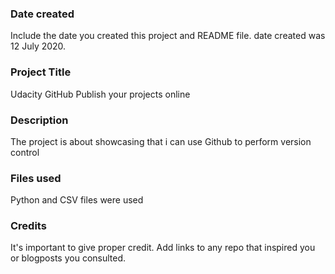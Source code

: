 ### Date created
Include the date you created this project and README file.
date created was 12 July 2020.

### Project Title
Udacity GitHub Publish your projects online

### Description
The project is about showcasing that i can use Github to perform version control

### Files used
Python and CSV files were used

### Credits
It's important to give proper credit. Add links to any repo that inspired you or blogposts you consulted.


